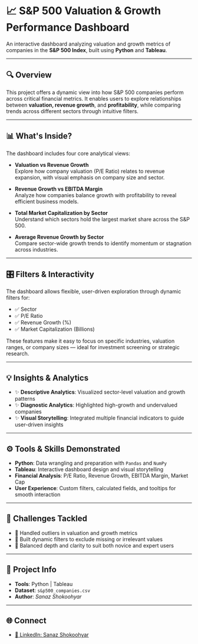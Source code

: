 # 📈 S&P 500 Valuation & Growth Performance Dashboard

An interactive dashboard analyzing valuation and growth metrics of companies in the **S&P 500 Index**, built using **Python** and **Tableau**.

---

## 🔍 Overview
This project offers a dynamic view into how S&P 500 companies perform across critical financial metrics. It enables users to explore relationships between **valuation, revenue growth**, and **profitability**, while comparing trends across different sectors through intuitive filters.

---

## 📊 What's Inside?
The dashboard includes four core analytical views:

- **Valuation vs Revenue Growth**  
  Explore how company valuation (P/E Ratio) relates to revenue expansion, with visual emphasis on company size and sector.

- **Revenue Growth vs EBITDA Margin**  
  Analyze how companies balance growth with profitability to reveal efficient business models.

- **Total Market Capitalization by Sector**  
  Understand which sectors hold the largest market share across the S&P 500.

- **Average Revenue Growth by Sector**  
  Compare sector-wide growth trends to identify momentum or stagnation across industries.

---

## 🎛️ Filters & Interactivity
The dashboard allows flexible, user-driven exploration through dynamic filters for:

- ✅ Sector  
- ✅ P/E Ratio  
- ✅ Revenue Growth (%)  
- ✅ Market Capitalization (Billions)

These features make it easy to focus on specific industries, valuation ranges, or company sizes — ideal for investment screening or strategic research.

---

## 💡 Insights & Analytics
- ✨ **Descriptive Analytics**: Visualized sector-level valuation and growth patterns  
- ✨ **Diagnostic Analytics**: Highlighted high-growth and undervalued companies  
- ✨ **Visual Storytelling**: Integrated multiple financial indicators to guide user-driven insights  

---

## ⚙️ Tools & Skills Demonstrated
- **Python**: Data wrangling and preparation with `Pandas` and `NumPy`  
- **Tableau**: Interactive dashboard design and visual storytelling  
- **Financial Analysis**: P/E Ratio, Revenue Growth, EBITDA Margin, Market Cap  
- **User Experience**: Custom filters, calculated fields, and tooltips for smooth interaction

---

## 🧠 Challenges Tackled
- 🚫 Handled outliers in valuation and growth metrics  
- 🎯 Built dynamic filters to exclude missing or irrelevant values  
- 🎨 Balanced depth and clarity to suit both novice and expert users

---

## 📁 Project Info
- **Tools**: Python | Tableau  
- **Dataset**: `s&p500_companies.csv`  
- **Author**: *Sanaz Shokoohyar*

---

## 🌐 Connect  
- [🔗 LinkedIn: Sanaz Shokoohyar](https://www.linkedin.com/in/sanaz-shokoohyar-2bb2245a/)  




